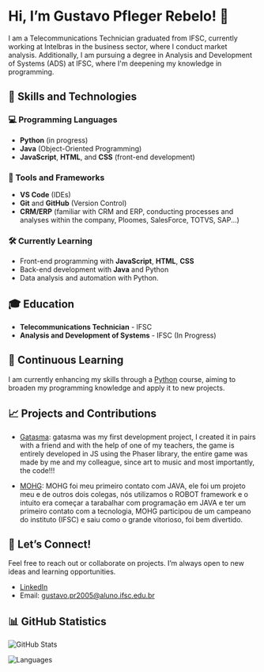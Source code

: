 # Hi, I’m Gustavo Pfleger Rebelo! 👋

I am a Telecommunications Technician graduated from IFSC, currently working at Intelbras in the business sector, where I conduct market analysis. Additionally, I am pursuing a degree in Analysis and Development of Systems (ADS) at IFSC, where I'm deepening my knowledge in programming.

## 🚀 Skills and Technologies

### 💻 Programming Languages
- **Python** (in progress)
- **Java** (Object-Oriented Programming)
- **JavaScript**, **HTML**, and **CSS** (front-end development)

### 🔧 Tools and Frameworks
- **VS Code** (IDEs)
- **Git** and **GitHub** (Version Control)
- **CRM/ERP** (familiar with CRM and ERP, conducting processes and analyses within the company, Ploomes, SalesForce, TOTVS, SAP...)

### 🛠 Currently Learning
- Front-end programming with **JavaScript**, **HTML**, **CSS**
- Back-end development with **Java** and Python
- Data analysis and automation with Python.

## 🎓 Education

- **Telecommunications Technician** - IFSC
- **Analysis and Development of Systems** - IFSC (In Progress)

## 🌱 Continuous Learning

I am currently enhancing my skills through a [Python](https://www.udemy.com/course/python-3-do-zero-ao-avancado/?couponCode=24T6MT102824) course, aiming to broaden my programming knowledge and apply it to new projects.

## 📈 Projects and Contributions

- [Gatasma](https://github.com/ARMBREAKERS-GAMES/Gatasma): 
gatasma was my first development project, I created it in pairs with a friend and with the help of one of my teachers, the game is entirely developed in JS using the Phaser library, the entire game was made by me and my colleague, since art to music and most importantly, the code!!!

- [MOHG](https://github.com/MOHG-Enterprises/MOHG): MOHG foi meu primeiro contato com JAVA, ele foi um projeto meu e de outros dois colegas, nós utilizamos o ROBOT framework e o intuito era começar a tarabalhar com programação em JAVA e ter um primeiro contato com a tecnologia, MOHG participou de um campeano do instituto (IFSC) e saiu como o grande vitorioso, foi bem divertido.

## 💬 Let’s Connect!

Feel free to reach out or collaborate on projects. I’m always open to new ideas and learning opportunities.

- [LinkedIn](https://www.linkedin.com/in/gustavo-pfleger-rebelo-295554287/)
- Email: gustavo.pr2005@aluno.ifsc.edu.br

## 📊 GitHub Statistics

![GitHub Stats](https://github-readme-stats.vercel.app/api?username=Guglevers_icons=true&theme=radical)

![Languages](https://github-readme-stats.vercel.app/api/top-langs/?username=Guglevers&layout=compact&theme=radical)


